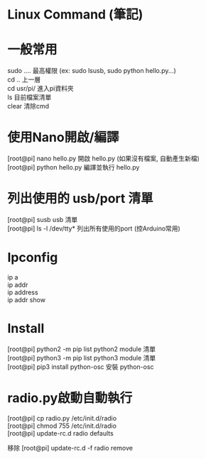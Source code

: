 # Linux Command (筆記)
# 一般常用  
sudo ....   最高權限 (ex: sudo lsusb, sudo python hello.py...)  
cd ..		    上一層  
cd usr/pi/	進入pi資料夾  
ls 		      目前檔案清單  
clear 清除cmd  
  
  
# 使用Nano開啟/編譯
[root@pi] nano hello.py	  開啟 hello.py (如果沒有檔案, 自動產生新檔)  
[root@pi] python hello.py 編譯並執行 hello.py  
  
  
# 列出使用的 usb/port 清單  
[root@pi] susb       usb	清單  
[root@pi] ls -l /dev/tty* 列出所有使用的port (控Arduino常用)  
  
  
# Ipconfig  
ip a  
ip addr  
ip address  
ip addr show  
  
  
# Install  
[root@pi] python2 -m pip list  python2 module 清單  
[root@pi] python3 -m pip list  python3 module 清單  
[root@pi] pip3 install python-osc  安裝 python-osc  
  
  
# radio.py啟動自動執行
[root@pi] cp radio.py /etc/init.d/radio     
[root@pi] chmod 755 /etc/init.d/radio  
[root@pi] update-rc.d radio defaults  
  
移除
[root@pi] update-rc.d -f radio remove

